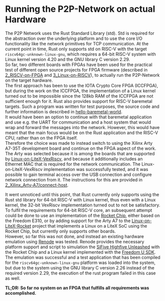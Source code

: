 # Running the P2P-Network on actual Hardware

The P2P Network uses the Rust Standard Library (std).
Std is required for the abstraction over the underlying platform and to use the core I/O functionality like the network primitives for TCP communication.
At the current point in time, Rust only supports std on RISC-V with the target `riscv64gc-unknown-linux-gnu`, which requires a 64-bit RISC-V system with Linux kernel version 4.20 and the GNU library C version 2.29.  
So far, two different boards with FPGAs have been used for the practical test of different open source projects for FPGA firmware (described in [2_RISCV-on-FPGA](documentation/FPGAs/2_RISCV-on-FPGA) and [3_Linux-on-RISCV](documentation/FPGAs/3_Linux-on-RISCV)), to actually run the P2P-Network on the target hardware.  
The first approach has been to use the IOTA Crypto Core FPGA (ICCFPGA), but during the work on the ICCFPGA, the implementation of a Linux kernel turned out to be impossible since the 128kb RAM of the ICCFPGA are not sufficient enough for it.
Rust also provides support for RISC-V baremetal targets. Such a program was written for test purposes, the source code and further information is described in [hello-baremetal-world](hello-baremetal-world).  
It would have been an option to continue with that baremetal application and use e.g. the UART for communication and a host system that would wrap and forward the messages into the network.
However, this would have meant that the main focus would be on the Rust application and the RISC-V CPU, rather than on the FPGA itself.  
Therefore the choice was made to instead switch to using the Xilinx Arty A7-35T development board and continue on the FPGA aspect of the work.
The Arty was selected because it is among the boards that are supported by [Linux-on-LiteX-VexRiscv](documentation/FPGAs/3_Linux-on-RISCV/Linux-on-LiteX-VexRiscv.md), and because it additionally includes an Ethernet MAC that is required for the network communication.
The Linux-on-LiteX-VexRiscv implementation was successfully tested, and it was possible to gain terminal access over the USB connection and configure network connection from it. The instructions for this are provided in [2_Xilinx_Arty-A7/connect-host](documentation/Hardware/2_Xilinx_Arty-A7/connect-host).

It went unnoticed until this point, that Rust currently only supports using the Rust std library for 64-bit RISC-V with Linux kernel, thus even with a Linux kernel, the 32-bit VexRiscv implementation turned out to not be satisfactory.  
To fulfil the requirements for 64-bit RISC-V core, an subsequent attempt could be done to use an implementation of the [Rocket Chip](documentation/FPGAs/2_RISCV-on-FPGA/2-4_Rocket-Chip.md), either based on the Freedom E310, or by adding support for the Arty A7 to the [Linux-on-LiteX-Rocket](documentation/FPGAs/3_Linux-on-RISCV/Linux-on-Litex-Rocket.md) project that implements a Linux on a LiteX SoC using the Rocket Chip, but currently only supports other boards.  
However, so far this was not done, and instead an existing hardware emulation using [Renode](https://renode.io) was tested.
Renode provides the necessary platform support and script to simulation the [SiFive Highfive Unleashed](https://www.sifive.com/boards/hifive-unleashed) with the Rocket Chip and a Linux kernel implemented with the [Freedom U SDK](https://github.com/sifive/freedom-u-sd).
The emulation was successful and a test application that has been compiled for the `riscv64gc-unknown-linux-gnu` platform was loaded into the system, but due to the system using the GNU library C version 2.26 instead of the required version 2.29, the execution of the rust program failed in this case as well.

**TL;DR: So far no system on an FPGA that fulfills all requirements was accomplished.**
